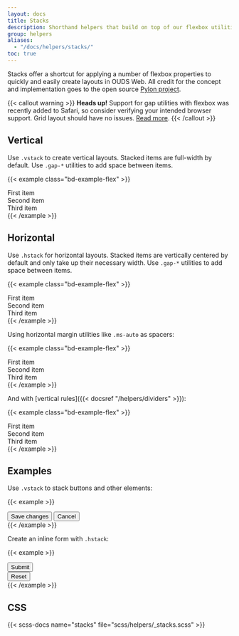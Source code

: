 ```yaml
---
layout: docs
title: Stacks
description: Shorthand helpers that build on top of our flexbox utilities to make component layout faster and easier than ever.
group: helpers
aliases:
  - "/docs/helpers/stacks/"
toc: true
---
```


Stacks offer a shortcut for applying a number of flexbox properties to quickly and easily create layouts in OUDS Web. All credit for the concept and implementation goes to the open source [Pylon project](https://almonk.github.io/pylon/).

{{< callout warning >}}
**Heads up!** Support for gap utilities with flexbox was recently added to Safari, so consider verifying your intended browser support. Grid layout should have no issues. [Read more](https://caniuse.com/flexbox-gap).
{{< /callout >}}

## Vertical

Use `.vstack` to create vertical layouts. Stacked items are full-width by default. Use `.gap-*` utilities to add space between items.

{{< example class="bd-example-flex" >}}
<div class="vstack gap-tall">
  <div class="p-short">First item</div>
  <div class="p-short">Second item</div>
  <div class="p-short">Third item</div>
</div>
{{< /example >}}

## Horizontal

Use `.hstack` for horizontal layouts. Stacked items are vertically centered by default and only take up their necessary width. Use `.gap-*` utilities to add space between items.

{{< example class="bd-example-flex" >}}
<div class="hstack gap-tall">
  <div class="p-short">First item</div>
  <div class="p-short">Second item</div>
  <div class="p-short">Third item</div>
</div>
{{< /example >}}

Using horizontal margin utilities like `.ms-auto` as spacers:

{{< example class="bd-example-flex" >}}
<div class="hstack gap-tall">
  <div class="p-short">First item</div>
  <div class="p-short ms-auto">Second item</div>
  <div class="p-short">Third item</div>
</div>
{{< /example >}}

And with [vertical rules]({{< docsref "/helpers/dividers" >}}):

{{< example class="bd-example-flex" >}}
<div class="hstack gap-tall">
  <div class="p-short">First item</div>
  <div class="p-short ms-auto">Second item</div>
  <div class="vr"></div>
  <div class="p-short">Third item</div>
</div>
{{< /example >}}

## Examples

Use `.vstack` to stack buttons and other elements:

{{< example >}}
<div class="vstack gap-short col-md-5 mx-auto">
  <button type="button" class="btn btn-strong">Save changes</button>
  <button type="button" class="btn btn-default">Cancel</button>
</div>
{{< /example >}}

Create an inline form with `.hstack`:

{{< example >}}
<div class="hstack gap-tall">
  <button type="button" class="btn btn-strong">Submit</button>
  <div class="vr"></div>
  <button type="button" class="btn btn-negative">Reset</button>
</div>
{{< /example >}}
<!-- <input class="form-control me-auto" type="text" placeholder="Add your item here..." aria-label="Add your item here...">-->

## CSS

{{< scss-docs name="stacks" file="scss/helpers/_stacks.scss" >}}
